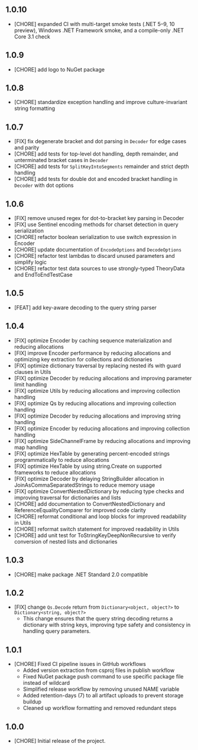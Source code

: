 ## 1.0.10

* [CHORE] expanded CI with multi-target smoke tests (.NET 5–9, 10 preview), Windows .NET Framework smoke, and a compile-only .NET Core 3.1 check

## 1.0.9

* [CHORE] add logo to NuGet package

## 1.0.8

* [CHORE] standardize exception handling and improve culture-invariant string formatting

## 1.0.7

* [FIX] fix degenerate bracket and dot parsing in `Decoder` for edge cases and parity
* [CHORE] add tests for top-level dot handling, depth remainder, and unterminated bracket cases in `Decoder`
* [CHORE] add tests for `SplitKeyIntoSegments` remainder and strict depth handling
* [CHORE] add tests for double dot and encoded bracket handling in `Decoder` with dot options

## 1.0.6

* [FIX] remove unused regex for dot-to-bracket key parsing in Decoder
* [FIX] use Sentinel encoding methods for charset detection in query serialization
* [CHORE] refactor boolean serialization to use switch expression in Encoder
* [CHORE] update documentation of `EncodeOptions` and `DecodeOptions`
* [CHORE] refactor test lambdas to discard unused parameters and simplify logic
* [CHORE] refactor test data sources to use strongly-typed TheoryData and EndToEndTestCase

## 1.0.5

* [FEAT] add key-aware decoding to the query string parser

## 1.0.4

* [FIX] optimize Encoder by caching sequence materialization and reducing allocations
* [FIX] improve Encoder performance by reducing allocations and optimizing key extraction for collections and dictionaries
* [FIX] optimize dictionary traversal by replacing nested ifs with guard clauses in Utils
* [FIX] optimize Decoder by reducing allocations and improving parameter limit handling
* [FIX] optimize Utils by reducing allocations and improving collection handling
* [FIX] optimize Qs by reducing allocations and improving collection handling
* [FIX] optimize Decoder by reducing allocations and improving string handling
* [FIX] optimize Encoder by reducing allocations and improving collection handling
* [FIX] optimize SideChannelFrame by reducing allocations and improving map handling
* [FIX] optimize HexTable by generating percent-encoded strings programmatically to reduce allocations
* [FIX] optimize HexTable by using string.Create on supported frameworks to reduce allocations
* [FIX] optimize Decoder by delaying StringBuilder allocation in JoinAsCommaSeparatedStrings to reduce memory usage
* [FIX] optimize ConvertNestedDictionary by reducing type checks and improving traversal for dictionaries and lists
* [CHORE] add documentation to ConvertNestedDictionary and ReferenceEqualityComparer for improved code clarity
* [CHORE] reformat conditional and loop blocks for improved readability in Utils
* [CHORE] reformat switch statement for improved readability in Utils
* [CHORE] add unit test for ToStringKeyDeepNonRecursive to verify conversion of nested lists and dictionaries

## 1.0.3

* [CHORE] make package .NET Standard 2.0 compatible

## 1.0.2

* [FIX] change `Qs.Decode` return from `Dictionary<object, object?>` to `Dictionary<string, object?>` 
    - This change ensures that the query string decoding returns a dictionary with string keys, improving type safety and consistency in handling query parameters.

## 1.0.1

* [CHORE] Fixed CI pipeline issues in GitHub workflows
    - Added version extraction from csproj files in publish workflow
    - Fixed NuGet package push command to use specific package file instead of wildcard
    - Simplified release workflow by removing unused NAME variable
    - Added retention-days (7) to all artifact uploads to prevent storage buildup
    - Cleaned up workflow formatting and removed redundant steps

## 1.0.0

* [CHORE] Initial release of the project.

